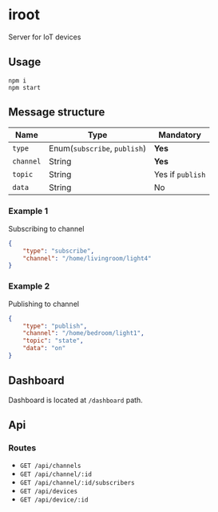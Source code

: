 # iroot
Server for IoT devices

## Usage

```
npm i
npm start
```

## Message structure

| Name | Type | Mandatory |
| --- | --- | --- |
| `type` | Enum(`subscribe`, `publish`) | **Yes** |
| `channel` | String | **Yes** |
| `topic` | String | Yes if `publish` |
| `data` | String | No |

### Example 1

Subscribing to channel

```json
{
    "type": "subscribe",
    "channel": "/home/livingroom/light4"
}
```

### Example 2

Publishing to channel

```json
{
    "type": "publish",
    "channel": "/home/bedroom/light1",
    "topic": "state",
    "data": "on"
}
```

## Dashboard

Dashboard is located at `/dashboard` path.

## Api

### Routes

- `GET /api/channels`
- `GET /api/channel/:id`
- `GET /api/channel/:id/subscribers`
- `GET /api/devices`
- `GET /api/device/:id`